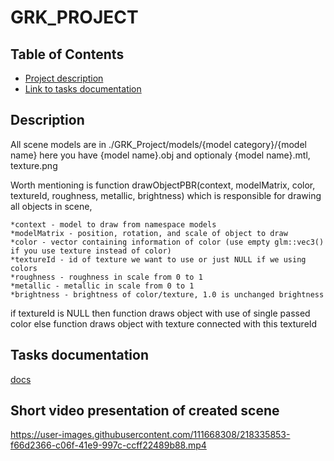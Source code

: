 # GRK_PROJECT

<!-- TABLE OF CONTENTS -->
## Table of Contents
* [Project description](#description)
* [Link to tasks documentation](#tasks-documentation)

<!-- Project description -->
## Description
All scene models are in ./GRK_Project/models/{model category}/{model name} here you have {model name}.obj and optionaly {model name}.mtl, texture.png

Worth mentioning is function drawObjectPBR(context, modelMatrix, color, textureId, roughness, metallic, brightness) which is responsible for drawing all objects in scene,

    *context - model to draw from namespace models
    *modelMatrix - position, rotation, and scale of object to draw
    *color - vector containing information of color (use empty glm::vec3() if you use texture instead of color)
    *textureId - id of texture we want to use or just NULL if we using colors
    *roughness - roughness in scale from 0 to 1
    *metallic - metallic in scale from 0 to 1
    *brightness - brightness of color/texture, 1.0 is unchanged brightness

if textureId is NULL then function draws object with use of single passed color
else function draws object with texture connected with this textureId

<!-- Link to tasks documentation -->
## Tasks documentation
[docs](https://docs.google.com/document/d/15XWFKD8g9I5ik855HuAhfDH8_2lMuJDCnHIDn98vivM/edit?usp=sharing)

<!-- Video presentation -->
## Short video presentation of created scene


https://user-images.githubusercontent.com/111668308/218335853-f66d2366-c06f-41e9-997c-ccff22489b88.mp4

